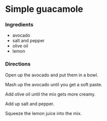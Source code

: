 # Simple guacamole

### Ingredients
* avocado
* salt and pepper
* olive oil
* lemon

### Directions
Open up the avocado and put them in a bowl.

Mash up the avocado until you get a soft paste.

Add olive oil until the mix gets more creamy.

Add up salt and pepper.

Squeeze the lemon juice into the mix. 

